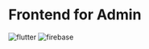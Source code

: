 # Frontend for Admin

![flutter](https://img.shields.io/badge/Flutter-02569B?style=for-the-badge&logo=flutter&logoColor=white)
![firebase](https://img.shields.io/badge/Firebase-FFCA28?style=for-the-badge&logo=firebase&logoColor=white)
